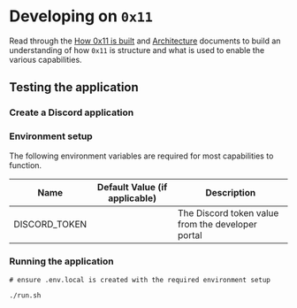 # Developing on `0x11`

Read through the [How 0x11 is built](./how-its-built) and [Architecture](./ardchitecture.md) documents to build an understanding of how `0x11` is structure and what is used to enable the various capabilities.


## Testing the application

### Create a Discord application



### Environment setup

The following environment variables are required for most capabilities to function.

| Name | Default Value (if applicable) | Description  |
| --- | --- | --- |
| DISCORD_TOKEN | | The Discord token value from the developer portal |

### Running the application

```shell
# ensure .env.local is created with the required environment setup

./run.sh
```
